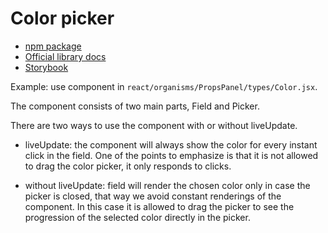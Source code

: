# Color picker

* [npm package](https://www.npmjs.com/package/react-color)
* [Official library docs](http://casesandberg.github.io/react-color/)
* [Storybook](http://area51.devo.internal/coco/master/storybook-static/?path=/story/public-molecules-colorpicker)

Example: use component in `react/organisms/PropsPanel/types/Color.jsx`.

The component consists of two main parts, Field and Picker.

There are two ways to use the component with or without liveUpdate.

- liveUpdate: the component will always show the color for every instant click in the field. One of the points to emphasize is that it is not allowed to drag the color picker, it only responds to clicks.

- without liveUpdate: field will render the chosen color only in case the picker is closed, that way we avoid constant renderings of the component. In this case it is allowed to drag the picker to see the progression of the selected color directly in the picker.

